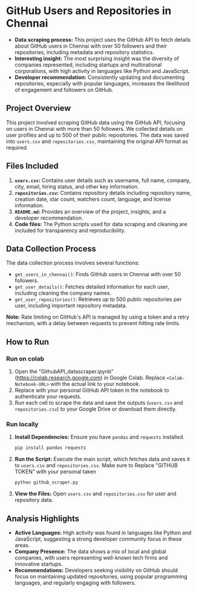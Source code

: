 
# GitHub Users and Repositories in Chennai

- **Data scraping process:** This project uses the GitHub API to fetch details about GitHub users in Chennai with over 50 followers and their repositories, including metadata and repository statistics.
- **Interesting insight:** The most surprising insight was the diversity of companies represented, including startups and multinational corporations, with high activity in languages like Python and JavaScript.
- **Developer recommendation:** Consistently updating and documenting repositories, especially with popular languages, increases the likelihood of engagement and followers on GitHub.

## Project Overview

This project involved scraping GitHub data using the GitHub API, focusing on users in Chennai with more than 50 followers. We collected details on user profiles and up to 500 of their public repositories. The data was saved into `users.csv` and `repositories.csv`, maintaining the original API format as required.

## Files Included

1. **`users.csv`:** Contains user details such as username, full name, company, city, email, hiring status, and other key information.
2. **`repositories.csv`:** Contains repository details including repository name, creation date, star count, watchers count, language, and license information.
3. **`README.md`:** Provides an overview of the project, insights, and a developer recommendation.
4. **Code files:** The Python scripts used for data scraping and cleaning are included for transparency and reproducibility.

## Data Collection Process

The data collection process involves several functions:
- `get_users_in_chennai()`: Finds GitHub users in Chennai with over 50 followers.
- `get_user_details()`: Fetches detailed information for each user, including cleaning the company names.
- `get_user_repositories()`: Retrieves up to 500 public repositories per user, including important repository metadata.

**Note:** Rate limiting on GitHub's API is managed by using a token and a retry mechanism, with a delay between requests to prevent hitting rate limits.

## How to Run

### Run on colab

   1. Open the "GithubAPI_datascraper.ipynb"(https://colab.research.google.com) in Google Colab. Replace `<Colab-Notebook-URL>` with the actual link to your notebook.
   2. Replace with your personal GitHub API token in the notebook to authenticate your requests.
   3. Run each cell to scrape the data and save the outputs (`users.csv` and `repositories.csv`) to your Google Drive or download them directly.

### Run locally

1. **Install Dependencies:** Ensure you have `pandas` and `requests` installed.
   ```bash
   pip install pandas requests
   ```

2. **Run the Script:** Execute the main script, which fetches data and saves it to `users.csv` and `repositories.csv`.
   Make sure to Replace "GITHUB TOKEN" with your personal taken

   ```bash
   python github_scraper.py
   ```

3. **View the Files:** Open `users.csv` and `repositories.csv` for user and repository data.

## Analysis Highlights

- **Active Languages:** High activity was found in languages like Python and JavaScript, suggesting a strong developer community focus in these areas.
- **Company Presence:** The data shows a mix of local and global companies, with users representing well-known tech firms and innovative startups.
- **Recommendations:** Developers seeking visibility on GitHub should focus on maintaining updated repositories, using popular programming languages, and regularly engaging with followers.
